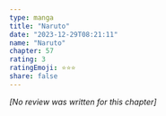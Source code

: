 ```yaml
---
type: manga
title: "Naruto"
date: "2023-12-29T08:21:11"
name: "Naruto"
chapter: 57
rating: 3
ratingEmoji: ⭐️⭐️⭐️
share: false
---
```


*[No review was written for this chapter]*
